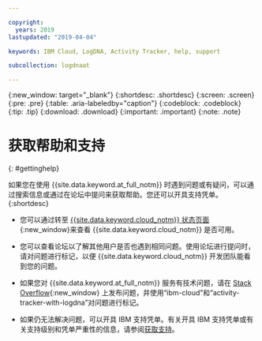 ```yaml
---

copyright:
  years: 2019
lastupdated: "2019-04-04"

keywords: IBM Cloud, LogDNA, Activity Tracker, help, support

subcollection: logdnaat

---
```


{:new_window: target="_blank"}
{:shortdesc: .shortdesc}
{:screen: .screen}
{:pre: .pre}
{:table: .aria-labeledby="caption"}
{:codeblock: .codeblock}
{:tip: .tip}
{:download: .download}
{:important: .important}
{:note: .note}


# 获取帮助和支持
{: #gettinghelp}

如果您在使用 {{site.data.keyword.at_full_notm}} 时遇到问题或有疑问，可以通过搜索信息或通过在论坛中提问来获取帮助。您还可以开具支持凭单。
{:shortdesc}

* 您可以通过转至 [{{site.data.keyword.cloud_notm}} 状态页面](https://cloud.ibm.com/status?selected=status){:new_window}来查看 {{site.data.keyword.cloud_notm}} 是否可用。

* 您可以查看论坛以了解其他用户是否也遇到相同问题。使用论坛进行提问时，请对问题进行标记，以便 {{site.data.keyword.cloud_notm}} 开发团队能看到您的问题。
<!--Insert the appropriate Stack Overflow tag for your service for <service_keyword> in URL and text below:  -->
  * 如果您对 {{site.data.keyword.at_full_notm}} 服务有技术问题，请在 [Stack Overflow](http://stackoverflow.com/search?q=activity-tracker-with-logdna+ibm-cloud){:new_window} 上发布问题，并使用“ibm-cloud”和“activity-tracker-with-logdna”对问题进行标记。

* 如果仍无法解决问题，可以开具 IBM 支持凭单。有关开具 IBM 支持凭单或有关支持级别和凭单严重性的信息，请参阅[获取支持](/docs/get-support?topic=get-support-getting-customer-support#getting-customer-support)。
